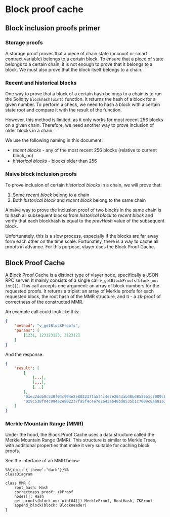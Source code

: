 # Block proof cache

## Block inclusion proofs primer

### Storage proofs
A storage proof proves that a piece of chain state (account or smart contract variable) belongs to a certain block. To ensure that a piece of state belongs to a certain chain, it is not enough to prove that it belongs to a block. We must also prove that the block itself belongs to a chain.

### Recent and historical blocks
One way to prove that a block of a certain hash belongs to a chain is to run the Solidity `blockhash(uint)` function. It returns the hash of a block for a given number.
To perform a check, we need to hash a block with a certain state root and compare it with the result of the function.

However, this method is limited, as it only works for most recent 256 blocks on a given chain.
Therefore, we need another way to prove inclusion of older blocks in a chain. 

We use the following naming in this document:
- *recent blocks* - any of the most recent 256 blocks (relative to current block_no)
- *historical blocks* - blocks older than 256

### Naive block inclusion proofs
To prove inclusion of certain *historical blocks* in a chain, we will prove that:
1. Some *recent block* belong to a chain
2. Both *historical block* and *recent block* belong to the same chain

A naive way to prove the inclusion proof of two blocks in the same chain is to hash all subsequent blocks from *historical block* to *recent block* and verify that each blockhash is equal to the *prevHash* value of the subsequent block.

Unfortunately, this is a slow process, especially if the blocks are far away form each other on the time scale. Fortunately, there is a way to cache all proofs in advance. For this purpose, vlayer uses the Block Proof Cache.

## Block Proof Cache

A Block Proof Cache is a distinct type of vlayer node, specifically a JSON RPC server. It mainly consists of a single call `v_getBlockProofs(block_no: int[])`. This call accepts one argument: an array of block numbers for the requested proofs. It returns a triplet: an array of Merkle proofs for each requested block, the root hash of the MMR structure, and π - a zk-proof of correctness of the constructed MMR.

An example call could look like this:
```json
{
    "method": "v_getBlockProofs",
    "params": [
        [1231, 123123123, 312312]
    ]
}
```

And the response:
```json
{
    "result": [
        [
            [...], 
            [...], 
            [...]
        ],
        "0xe32ddb9c538f04c994e2e802237fa5f4c4e7e2643ab48bd8535b1c7009c8aa81",
        "0x9c538f04c994e2e802237fa5f4c4e7e2643ab48bd8535b1c7009c8aa81e32ddb"
    ]
}
```

### Merkle Mountain Range (MMR)

Under the hood, the Block Proof Cache uses a data structure called the Merkle Mountain Range (MMR). This structure is similar to Merkle Trees, with additional properties that make it very suitable for caching block proofs.

See the interface of an MMR below:
```mermaid
%%{init: {'theme':'dark'}}%%
classDiagram

class MMR {
    root_hash: Hash
    correctness_proof: zkProof 
    nodes[]: Hash
    get_proofs(block_no: uint64[]) MerkleProof, RootHash, ZKProof
    append_block(block: BlockHeader)
}
```